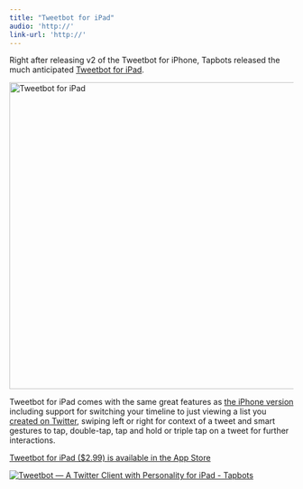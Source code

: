 ```yaml
---
title: "Tweetbot for iPad"
audio: 'http://'
link-url: 'http://'
---
```

<p>Right after releasing v2 of the Tweetbot for iPhone, Tapbots released the much anticipated <a href="http://tapbots.com/software/tweetbot/ipad/">Tweetbot for iPad</a>.</p>
<p><img src="https://chrisenns.com/wp-content/uploads/2012/02/screenshot_01_large-725x543.jpg" alt="Tweetbot for iPad" title="Tweetbot for iPad" width="725" height="543" class="aligncenter size-large wp-image-20069" /></p>
<p>Tweetbot for iPad comes with the same great features as <a href="https://chrisenns.com/2012/02/tweetbot-2-0/">the iPhone version</a> including support for switching your timeline to just viewing a list you <a href="https://support.twitter.com/articles/76460-how-to-use-twitter-lists">created on Twitter</a>, swiping left or right for context of a tweet and smart gestures to tap, double-tap, tap and hold or triple tap on a tweet for further interactions.</p>
<p><a href="http://click.linksynergy.com/fs-bin/stat?id=6PFrOqNV4B8&offerid=146261&type=3&subid=0&tmpid=1826&RD_PARM1=http%253A%252F%252Fitunes.apple.com%252Fca%252Fapp%252Ftweetbot-twitter-client-personality%252Fid498801050%253Fmt%253D8%2526uo%253D4%2526partnerId%253D30" target="itunes_store">Tweetbot for iPad ($2.99) is available in the App Store</a></p>
<p><a href="http://click.linksynergy.com/fs-bin/stat?id=6PFrOqNV4B8&offerid=146261&type=3&subid=0&tmpid=1826&RD_PARM1=http%253A%252F%252Fitunes.apple.com%252Fca%252Fapp%252Ftweetbot-twitter-client-personality%252Fid498801050%253Fmt%253D8%2526uo%253D4%2526partnerId%253D30" target="itunes_store"><img src="http://r.mzstatic.com/images/web/linkmaker/badge_appstore-lrg.gif" alt="Tweetbot — A Twitter Client with Personality for iPad - Tapbots" style="border: 0;"/></a></p>
